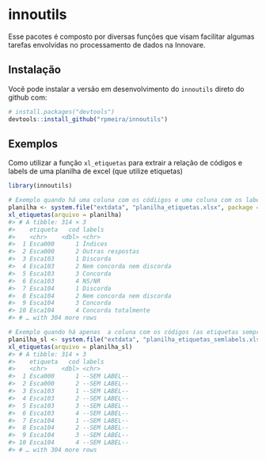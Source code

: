 
<!-- README.md is generated from README.Rmd. Please edit that file -->

# innoutils

<!-- badges: start -->
<!-- badges: end -->

Esse pacotes é composto por diversas funções que visam facilitar algumas
tarefas envolvidas no processamento de dados na Innovare.

## Instalação

Você pode instalar a versão em desenvolvimento do `innoutils` direto do
github com:

``` r
# install.packages("devtools")
devtools::install_github("rpmeira/innoutils")
```

## Exemplos

Como utilizar a função `xl_etiquetas` para extrair a relação de códigos
e labels de uma planilha de excel (que utilize etiquetas)

``` r
library(innoutils)

# Exemplo quando há uma coluna com os códiigos e uma coluna com os labels
planilha <- system.file("extdata", "planilha_etiquetas.xlsx", package = "innoutils")
xl_etiquetas(arquivo = planilha)
#> # A tibble: 314 × 3
#>    etiqueta   cod labels                   
#>    <chr>    <dbl> <chr>                    
#>  1 Esca000      1 Índices                  
#>  2 Esca000      2 Outras respostas         
#>  3 Esca103      1 Discorda                 
#>  4 Esca103      2 Nem concorda nem discorda
#>  5 Esca103      3 Concorda                 
#>  6 Esca103      4 NS/NR                    
#>  7 Esca104      1 Discorda                 
#>  8 Esca104      2 Nem concorda nem discorda
#>  9 Esca104      3 Concorda                 
#> 10 Esca104      4 Concorda totalmente      
#> # … with 304 more rows

# Exemplo quando há apenas  a coluna com os códigos (as etiquetas sempre ficam nessa mesma coluna, em cima dos seus respectivos cógios)
planilha_sl <- system.file("extdata", "planilha_etiquetas_semlabels.xlsx", package = "innoutils")
xl_etiquetas(arquivo = planilha_sl)
#> # A tibble: 314 × 3
#>    etiqueta   cod labels       
#>    <chr>    <dbl> <chr>        
#>  1 Esca000      1 --SEM LABEL--
#>  2 Esca000      2 --SEM LABEL--
#>  3 Esca103      1 --SEM LABEL--
#>  4 Esca103      2 --SEM LABEL--
#>  5 Esca103      3 --SEM LABEL--
#>  6 Esca103      4 --SEM LABEL--
#>  7 Esca104      1 --SEM LABEL--
#>  8 Esca104      2 --SEM LABEL--
#>  9 Esca104      3 --SEM LABEL--
#> 10 Esca104      4 --SEM LABEL--
#> # … with 304 more rows
```
